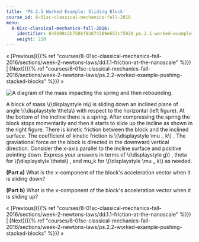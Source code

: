 ```yaml
---
title: 'PS.2.1 Worked Example: Sliding Block'
course_id: 8-01sc-classical-mechanics-fall-2016
menu:
  8-01sc-classical-mechanics-fall-2016:
    identifier: 049199c2b750bf9b074389e653cf5020_ps.2.1-worked-example-sliding-block
    weight: 220
---
```

« [Previous]({{% ref "courses/8-01sc-classical-mechanics-fall-2016/sections/week-2-newtons-laws/dd.1.1-friction-at-the-nanoscale" %}}) | [Next]({{% ref "courses/8-01sc-classical-mechanics-fall-2016/sections/week-2-newtons-laws/ps.2.2-worked-example-pushing-stacked-blocks" %}}) »

![A diagram of the mass impacting the spring and then rebounding.](https://open-learning-course-data.s3.amazonaws.com/8-01sc-classical-mechanics-fall-2016/e7c3c8b94d995cd3d77c1628abb04621_week2ps1.svg)

A block of mass \\(\\displaystyle m\\) is sliding down an inclined plane of angle \\(\\displaystyle \\theta\\) with respect to the horizontal (left figure). At the bottom of the incline there is a spring. After compressing the spring the block stops momentarily and then it starts to slide up the incline as shown in the right figure. There is kinetic friction between the block and the inclined surface. The coefficient of kinetic friction is \\(\\displaystyle \\mu \_ k\\) . The graviational force on the block is directed in the downward vertical direction. Consider the x-axis parallel to the incline surface and positive pointing down. Express your answers in terms of \\(\\displaystyle g\\) , theta for \\(\\displaystyle \\theta\\) , and mu\_k for \\(\\displaystyle \\mu \_ k\\) as needed.

**(Part a)** What is the x-component of the block's acceleration vector when it is sliding down?

**(Part b)** What is the x-component of the block's acceleration vector when it is sliding up?

« [Previous]({{% ref "courses/8-01sc-classical-mechanics-fall-2016/sections/week-2-newtons-laws/dd.1.1-friction-at-the-nanoscale" %}}) | [Next]({{% ref "courses/8-01sc-classical-mechanics-fall-2016/sections/week-2-newtons-laws/ps.2.2-worked-example-pushing-stacked-blocks" %}}) »